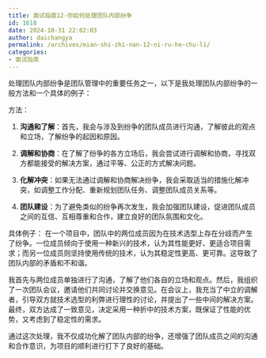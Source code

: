 ```yaml
---
title: 面试指南12-你如何处理团队内部纷争
id: 1618
date: 2024-10-31 22:02:03
author: daichangya
permalink: /archives/mian-shi-zhi-nan-12-ni-ru-he-chu-li/
categories:
- 面试指南
---
```


处理团队内部纷争是团队管理中的重要任务之一，以下是我处理团队内部纷争的一般方法和一个具体的例子：

方法：

1.  **沟通和了解**：首先，我会与涉及到纷争的团队成员进行沟通，了解彼此的观点和立场，了解纷争的起因和原因。
    
2.  **调解和协商**：在了解了纷争的各方立场后，我会尝试进行调解和协商，寻找双方都能接受的解决方案，通过平等、公正的方式解决问题。
    
3.  **化解冲突**：如果无法通过调解和协商解决纷争，我会采取适当的措施化解冲突，如调整工作分配、重新规划团队任务、调整团队成员关系等。
    
4.  **团队建设**：为了避免类似的纷争再次发生，我会加强团队建设，促进团队成员之间的互信、互相尊重和合作，建立良好的团队氛围和文化。
    

具体例子： 在一个项目中，团队中的两位成员因为在技术选型上存在分歧而产生了纷争。一位成员倾向于使用一种新兴的技术，认为其性能更好、更适合项目需求；而另一位成员则坚持使用传统的技术，认为其稳定性更高、更可靠。这导致了团队内部的矛盾和不和谐。

我首先与两位成员单独进行了沟通，了解了他们各自的立场和观点。然后，我组织了一次团队会议，邀请他们共同讨论并交换意见。在会议上，我充当了中立的调解者，引导双方就技术选型的利弊进行理性的讨论，并提出了一些中间的解决方案。最终，双方达成了一致意见，决定采用一种折中的技术方案，既保证了性能的优势，又考虑到了稳定性的需求。

通过这次处理，我不仅成功化解了团队内部的纷争，还增强了团队成员之间的沟通和合作意识，为项目的顺利进行打下了良好的基础。